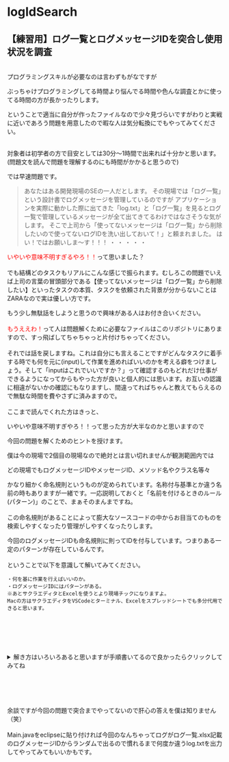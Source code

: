 # logIdSearch
## 【練習用】ログ一覧とログメッセージIDを突合し使用状況を調査

<br>
プログラミングスキルが必要なのは言わずもがなですが

ぶっちゃけプログラミングしてる時間より悩んでる時間や色んな調査とかに使ってる時間の方が長かったりします。

ということで適当に自分が作ったファイルなので少々見づらいですがわりと実戦に近いであろう問題を用意したので暇な人は気分転換にでもやってみてください。<br><br>

対象者は初学者の方で目安としては30分～1時間で出来れば十分かと思います。(問題文を読んで問題を理解するのにも時間がかかると思うので)

では早速問題です。

>あなたはある開発現場のSEの一人だとします。
その現場では「ログ一覧」という設計書でログメッセージを管理しているのですが
アプリケーションを実際に動かした際に出てきた「log.txt」と「ログ一覧」を見るとログ一覧で管理しているメッセージが全て出てきてるわけではなさそうな気がします。
そこで上司から「使ってないメッセージは「ログ一覧」から削除したいので使ってないログIDを洗い出しておいて！」と頼まれました。
はい！ではお願いしま～す！！！
・
・
・
・
・

<font color="Red">いやいや意味不明すぎるやろ！！</font>って思いました？
<br><br>
でも結構どのタスクもリアルにこんな感じで振られます。むしろこの問題でいえば上司の言葉の冒頭部分である【使ってないメッセージは「ログ一覧」から削除したい】といったタスクの本質、タスクを依頼された背景が分からないことはZARAなので実は優しい方です。

もう少し無駄話をしようと思うので興味がある人はお付き合いください。
<br><br>
<font color="Red">もうええわ！</font>って人は問題解くために必要なファイルはこのリポジトリにありますので、すっ飛ばしてちゃちゃっと片付けちゃってください。
<br><br>
それでは話を戻しますね。これは自分にも言えることですがどんなタスクに着手する時でも何を元に(input)して作業を進めればいいのかを考える癖をつけましょう。そして「inputはこれでいいですか？」って確認するのもどれだけ仕事ができるようになってからもやった方が良いと個人的には思います。お互いの認識に相違がないかの確認にもなりますし、間違ってればちゃんと教えてもらえるので無駄な時間を費やさずに済みますので。
<br><br>
ここまで読んでくれた方はきっと、

いやいや意味不明すぎやろ！！って思った方が大半なのかと思いますので

今回の問題を解くためのヒントを授けます。

僕は今の現場で2個目の現場なので絶対とは言い切れませんが観測範囲内では

どの現場でもログメッセージIDやメッセージID、メソッド名やクラス名等々

かなり細かく命名規則というものが定められています。名称付与基準とか違う名前の時もありますが一緒です。一応説明しておくと「名前を付けるときのルール(パターン)」のことで、まぁそのまんまですね。
<br><br>
この命名規則があることによって膨大なソースコードの中からお目当てのものを検索しやすくなったり管理がしやすくなったりします。

今回のログメッセージIDも命名規則に則ってIDを付与しています。つまりある一定のパターンが存在しているんです。
<br><br>
ということで以下を意識して解いてみてください。
```
・何を基に作業を行えばいいのか。
・ログメッセージIDにはパターンがある。
※あとサクラエディタとExcelを使うとより現場チックになりますよ。
Macの方はサクラエディタをVSCodeとターミナル、Excelをスプレッドシートでも多分代用できると思います。
```
<br><br><br><br>

<details>
<summary> 解き方はいろいろあると思いますが手順書いてるので良かったらクリックしてみてね</summary>
<br>
1 必要なファイルをclone<br>
・「log.txt」<br>
・「命名規則.xlsx」<br>
・「ログ一覧」<br>
<br>
2 サクラエディタで「log.txt」からログメッセージIDの行をgrep検索<br>
・命名規則を基に良い感じの正規表現でログメッセージIDが引っかかるように検索を行う<br>
例)<br>
LD\d{4}[IEWD]\d{2}<br>
<br>
3 サクラエディタで検索置換を使用しログメッセージIDの行からログメッセージIDのみを抽出
例) <br>
置換前 : (LD\d{4}[IEWD]\d{2})<br>
置換後 : $1<br>
<br>
4 EXCELで新しいBOOKを作成し抽出したログメッセージIDと「ログ一覧.xslx」VLOOKUP関数で突合
</details>
<br><br><br><br><br>
余談ですが今回の問題で突合までやってないので肝心の答えを僕は知りません（笑）
<br><br>
Main.javaをeclipseに貼り付ければ今回のなんちゃってログがログ一覧.xlsx記載のログメッセージIDからランダムで出るので慣れるまで何度か違うlog.txtを出力してやってみてもいいかもです。
